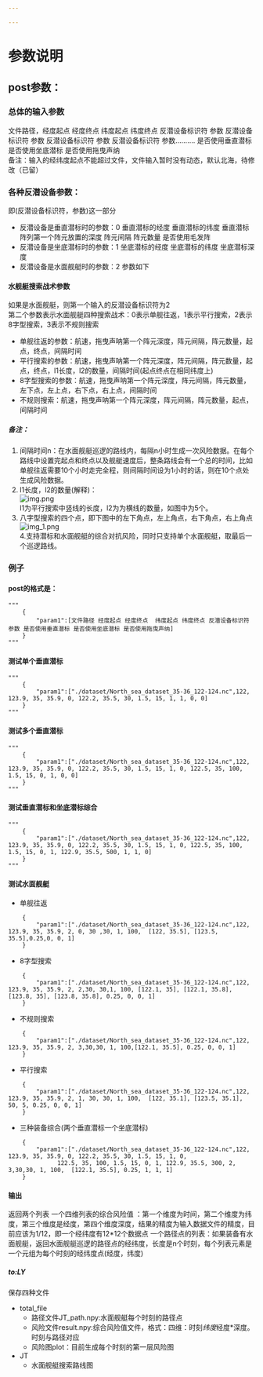 ```yaml
---

---
```

# 参数说明

## post参数：

### 总体的输入参数
文件路径，经度起点 经度终点  纬度起点 纬度终点 反潜设备标识符 参数 反潜设备标识符 参数 反潜设备标识符 参数 反潜设备标识符 参数.......... 是否使用垂直潜标 是否使用坐底潜标 是否使用拖曳声纳  
备注：输入的经纬度起点不能超过文件，文件输入暂时没有动态，默认北海，待修改（已留）
### 各种反潜设备参数：
即(反潜设备标识符，参数)这一部分
* 反潜设备是垂直潜标时的参数：0 垂直潜标的经度 垂直潜标的纬度 垂直潜标阵列第一个阵元放置的深度 阵元间隔 阵元数量 是否使用毛发阵  
* 反潜设备是坐底潜标时的参数：1 坐底潜标的经度 坐底潜标的纬度 坐底潜标深度  
* 反潜设备是水面舰艇时的参数：2 参数如下
#### 水舰艇搜索战术参数
如果是水面舰艇，则第一个输入的反潜设备标识符为2  
第二个参数表示水面舰艇四种搜索战术：0表示单舰往返，1表示平行搜索，2表示8字型搜索，3表示不规则搜索  
* 单舰往返的参数：航速，拖曳声呐第一个阵元深度，阵元间隔，阵元数量，起点，终点，间隔时间 
* 平行搜索的参数：航速，拖曳声呐第一个阵元深度，阵元间隔，阵元数量，起点，终点，l1长度，l2的数量，间隔时间(起点终点在相同纬度上)  
* 8字型搜索的参数：航速，拖曳声呐第一个阵元深度，阵元间隔，阵元数量，左下点，左上点，右下点，右上点，间隔时间   
* 不规则搜索：航速，拖曳声呐第一个阵元深度，阵元间隔，阵元数量，起点，间隔时间
##### 备注：   
1. 间隔时间n：在水面舰艇巡逻的路线内，每隔n小时生成一次风险数据。在每个路线中设置完起点和终点以及舰艇速度后，整条路线会有一个总的时间，比如单舰往返需要10个小时走完全程，则间隔时间设为1小时的话，则在10个点处生成风险数据。   
2. l1长度，l2的数量(解释)：     
![img.png](img.png)   
l1为平行搜索中竖线的长度，l2为为横线的数量，如图中为5个。  
3. 八字型搜索的四个点，即下图中的左下角点，左上角点，右下角点，右上角点  
![img_1.png](img_1.png)  
4.支持潜标和水面舰艇的综合对抗风险，同时只支持单个水面舰艇，取最后一个巡逻路线。


### 例子
#### post的格式是：    
```
"""
    {
        "param1":[文件路径 经度起点 经度终点  纬度起点 纬度终点 反潜设备标识符 参数 是否使用垂直潜标 是否使用坐底潜标 是否使用拖曳声纳]
    }
"""
```
#### 测试单个垂直潜标

```
"""
    {
        "param1":["./dataset/North_sea_dataset_35-36_122-124.nc",122, 123.9, 35, 35.9, 0, 122.2, 35.5, 30, 1.5, 15, 1, 1, 0, 0]
    }
"""
```
#### 测试多个垂直潜标
```
"""
    {
        "param1":["./dataset/North_sea_dataset_35-36_122-124.nc",122, 123.9, 35, 35.9, 0, 122.2, 35.5, 30, 1.5, 15, 1, 0, 122.5, 35, 100, 1.5, 15, 0, 1, 0, 0]
    }
"""
```
#### 测试垂直潜标和坐底潜标综合
```
"""
    {
        "param1":["./dataset/North_sea_dataset_35-36_122-124.nc",122, 123.9, 35, 35.9, 0, 122.2, 35.5, 30, 1.5, 15, 1, 0, 122.5, 35, 100, 1.5, 15, 0, 1, 122.9, 35.5, 500, 1, 1, 0]
    }
"""
```



#### 测试水面舰艇

* 单舰往返
```
    {
        "param1":["./dataset/North_sea_dataset_35-36_122-124.nc",122, 123.9, 35, 35.9, 2, 0, 30 ,30, 1, 100,  [122, 35.5], [123.5, 35.5],0.25,0, 0, 1]
    }
```

* 8字型搜索
```
    {
        "param1":["./dataset/North_sea_dataset_35-36_122-124.nc",122, 123.9, 35, 35.9, 2, 2,30, 30,1, 100, [122.1, 35], [122.1, 35.8], [123.8, 35], [123.8, 35.8], 0.25, 0, 0, 1]
    }
```
* 不规则搜索
```
    {
        "param1":["./dataset/North_sea_dataset_35-36_122-124.nc",122, 123.9, 35, 35.9, 2, 3,30,30, 1, 100,[122.1, 35.5], 0.25, 0, 0, 1]
    }
```
* 平行搜索
```
    {
        "param1":["./dataset/North_sea_dataset_35-36_122-124.nc",122, 123.9, 35, 35.9, 2, 1, 30, 30, 1, 100,  [122, 35.1], [123.5, 35.1], 50, 5, 0.25, 0, 0, 1]
    }
```
* 三种装备综合(两个垂直潜标一个坐底潜标)
```
    {
        "param1":["./dataset/North_sea_dataset_35-36_122-124.nc",122, 123.9, 35, 35.9, 0, 122.2, 35.5, 30, 1.5, 15, 1, 0,
              122.5, 35, 100, 1.5, 15, 0, 1, 122.9, 35.5, 300, 2, 3,30,30, 1, 100,  [122.1, 35.5], 0.25, 1, 1, 1]
    }
```

#### 输出

返回两个列表
一个四维列表的综合风险值 ：第一个维度为时间，第二个维度为纬度，第三个维度是经度，第四个维度深度，结果的精度为输入数据文件的精度，目前应该为1/12，即一个经纬度有12*12个数据点
一个路径点的列表：如果装备有水面舰艇，返回水面舰艇巡逻的路径点的经纬度，长度是n个时刻，每个列表元素是一个元组为每个时刻的经纬度点(经度，纬度)


##### to:LY
保存四种文件
- total_file
  + 路径文件JT_path.npy:水面舰艇每个时刻的路径点
  + 风险文件result.npy:综合风险值文件，格式：四维：时刻*纬度*经度*深度。时刻与路径对应
  + 风险图plot：目前生成每个时刻的第一层风险图
- JT
  + 水面舰艇搜索路线图


